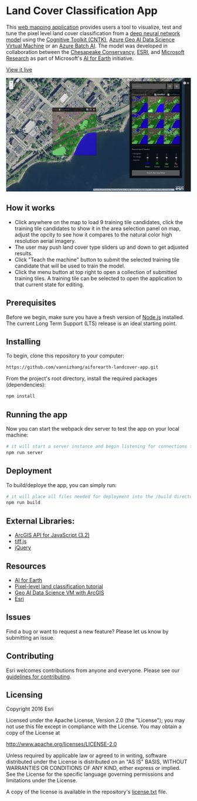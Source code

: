 # Land Cover Classification App

This [web mapping application](https://vannizhang.github.io/aiforearth-landcover-app/build/#) provides users a tool to visualize, test and tune the pixel level land cover classification from a [deep neural network model](https://blogs.technet.microsoft.com/machinelearning/2018/03/12/pixel-level-land-cover-classification-using-the-geo-ai-data-science-virtual-machine-and-batch-ai/) using the [Cognitive Toolkit (CNTK)](https://www.microsoft.com/en-us/cognitive-toolkit/), [Azure Geo AI Data Science Virtual Machine](http://aka.ms/dsvm/GeoAI) or an [Azure Batch AI](https://docs.microsoft.com/azure/batch-ai/). The model was developed in collaboration between the [Chesapeake Conservancy](http://chesapeakeconservancy.org/), [ESRI](https://www.esri.com), and [Microsoft Research](https://www.microsoft.com/research/) as part of Microsoft's [AI for Earth](https://www.microsoft.com/en-us/aiforearth) initiative.

[View it live](https://vannizhang.github.io/aiforearth-landcover-app/build/#)

![App](screenshot.png)

## How it works

- Click anywhere on the map to load 9 training tile candidates, click the training tile candidates to show it in the area selection panel on map, adjust the opcity to see how it compares to the natural color high resolution aerial imagery.
- The user may push land cover type sliders up and down to get adjusted results.
- Click "Teach the machine" button to submit the selected training tile candidate that will be used to train the model.
- Click the menu button at top right to open a collection of submitted training tiles. A training tile can be selected to open the application to that current state for editing.


## Prerequisites
Before we begin, make sure you have a fresh version of [Node.js](https://nodejs.org/en/) installed. The current Long Term Support (LTS) release is an ideal starting point. 

## Installing 
To begin, clone this repository to your computer:

```sh
https://github.com/vannizhang/aiforearth-landcover-app.git
```

From the project's root directory, install the required packages (dependencies):

```sh
npm install
```

## Running the app 
Now you can start the webpack dev server to test the app on your local machine:

```sh
# it will start a server instance and begin listening for connections from localhost on port 8080
npm run server
```

## Deployment
To build/deploye the app, you can simply run:

```sh
# it will place all files needed for deployment into the /build directory 
npm run build
```

## External Libraries:
- [ArcGIS API for JavaScript (3.2)](https://developers.arcgis.com/javascript/3/)
- [tiff.js](https://github.com/seikichi/tiff.js) 
- [jQuery](https://github.com/jquery/jquery)


## Resources
- [AI for Earth](https://www.microsoft.com/en-us/aiforearth)
- [Pixel-level land classification tutorial](https://github.com/Azure/pixel_level_land_classification)
- [Geo AI Data Science VM with ArcGIS](https://azuremarketplace.microsoft.com/en-us/marketplace/apps/microsoft-ads.geodsvm?tab=Overview)
- [Esri](https://www.esri.com/en-us/home)


## Issues

Find a bug or want to request a new feature?  Please let us know by submitting an issue.

## Contributing

Esri welcomes contributions from anyone and everyone. Please see our [guidelines for contributing](https://github.com/esri/contributing).

## Licensing
Copyright 2016 Esri

Licensed under the Apache License, Version 2.0 (the "License");
you may not use this file except in compliance with the License.
You may obtain a copy of the License at

   http://www.apache.org/licenses/LICENSE-2.0

Unless required by applicable law or agreed to in writing, software
distributed under the License is distributed on an "AS IS" BASIS,
WITHOUT WARRANTIES OR CONDITIONS OF ANY KIND, either express or implied.
See the License for the specific language governing permissions and
limitations under the License.

A copy of the license is available in the repository's [license.txt](license.txt) file.
